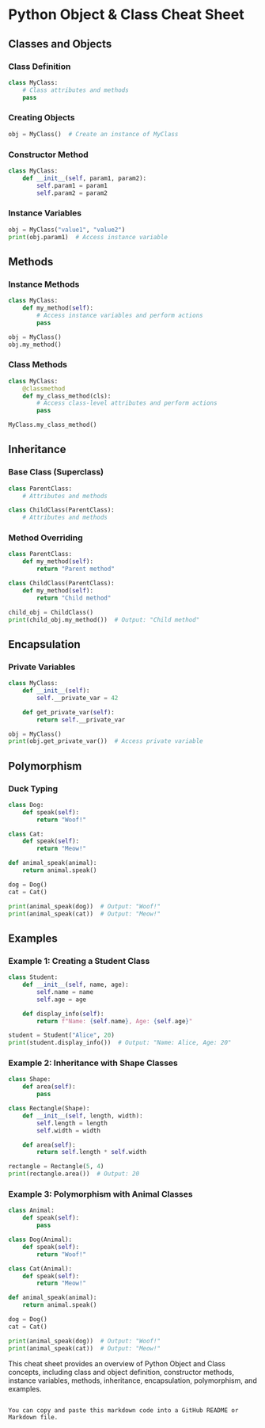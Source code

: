 
# Python Object & Class Cheat Sheet

## Classes and Objects

### Class Definition

```python
class MyClass:
    # Class attributes and methods
    pass
```

### Creating Objects

```python
obj = MyClass()  # Create an instance of MyClass
```

### Constructor Method

```python
class MyClass:
    def __init__(self, param1, param2):
        self.param1 = param1
        self.param2 = param2
```

### Instance Variables

```python
obj = MyClass("value1", "value2")
print(obj.param1)  # Access instance variable
```

## Methods

### Instance Methods

```python
class MyClass:
    def my_method(self):
        # Access instance variables and perform actions
        pass

obj = MyClass()
obj.my_method()
```

### Class Methods

```python
class MyClass:
    @classmethod
    def my_class_method(cls):
        # Access class-level attributes and perform actions
        pass

MyClass.my_class_method()
```

## Inheritance

### Base Class (Superclass)

```python
class ParentClass:
    # Attributes and methods

class ChildClass(ParentClass):
    # Attributes and methods
```

### Method Overriding

```python
class ParentClass:
    def my_method(self):
        return "Parent method"

class ChildClass(ParentClass):
    def my_method(self):
        return "Child method"

child_obj = ChildClass()
print(child_obj.my_method())  # Output: "Child method"
```

## Encapsulation

### Private Variables

```python
class MyClass:
    def __init__(self):
        self.__private_var = 42

    def get_private_var(self):
        return self.__private_var

obj = MyClass()
print(obj.get_private_var())  # Access private variable
```

## Polymorphism

### Duck Typing

```python
class Dog:
    def speak(self):
        return "Woof!"

class Cat:
    def speak(self):
        return "Meow!"

def animal_speak(animal):
    return animal.speak()

dog = Dog()
cat = Cat()

print(animal_speak(dog))  # Output: "Woof!"
print(animal_speak(cat))  # Output: "Meow!"
```

## Examples

### Example 1: Creating a Student Class

```python
class Student:
    def __init__(self, name, age):
        self.name = name
        self.age = age

    def display_info(self):
        return f"Name: {self.name}, Age: {self.age}"

student = Student("Alice", 20)
print(student.display_info())  # Output: "Name: Alice, Age: 20"
```

### Example 2: Inheritance with Shape Classes

```python
class Shape:
    def area(self):
        pass

class Rectangle(Shape):
    def __init__(self, length, width):
        self.length = length
        self.width = width

    def area(self):
        return self.length * self.width

rectangle = Rectangle(5, 4)
print(rectangle.area())  # Output: 20
```

### Example 3: Polymorphism with Animal Classes

```python
class Animal:
    def speak(self):
        pass

class Dog(Animal):
    def speak(self):
        return "Woof!"

class Cat(Animal):
    def speak(self):
        return "Meow!"

def animal_speak(animal):
    return animal.speak()

dog = Dog()
cat = Cat()

print(animal_speak(dog))  # Output: "Woof!"
print(animal_speak(cat))  # Output: "Meow!"
```

This cheat sheet provides an overview of Python Object and Class concepts, including class and object definition, constructor methods, instance variables, methods, inheritance, encapsulation, polymorphism, and examples.
```

You can copy and paste this markdown code into a GitHub README or Markdown file.
